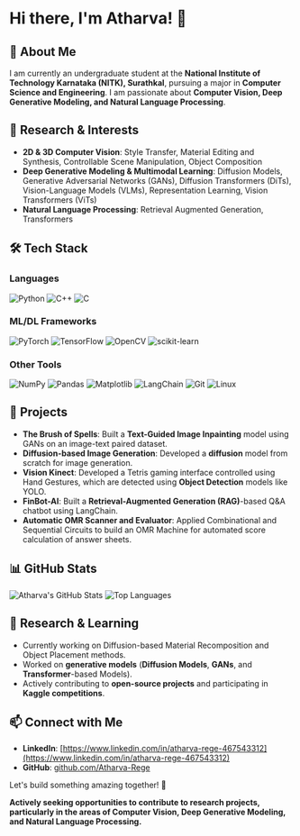 # Hi there, I'm Atharva! 👋

## 🚀 About Me
I am currently an undergraduate student at the **National Institute of Technology Karnataka (NITK), Surathkal**, pursuing a major in **Computer Science and Engineering**. I am passionate about **Computer Vision, Deep Generative Modeling, and Natural Language Processing**.

## 🔬 Research & Interests
- **2D & 3D Computer Vision**: Style Transfer, Material Editing and Synthesis, Controllable Scene Manipulation, Object Composition
- **Deep Generative Modeling & Multimodal Learning**: Diffusion Models, Generative Adversarial Networks (GANs), Diffusion Transformers (DiTs), Vision-Language Models (VLMs), Representation Learning, Vision Transformers (ViTs)
- **Natural Language Processing**: Retrieval Augmented Generation, Transformers

  
## 🛠️ Tech Stack
### Languages
![Python](https://img.shields.io/badge/Python-3776AB?style=for-the-badge&logo=python&logoColor=white)
![C++](https://img.shields.io/badge/C++-00599C?style=for-the-badge&logo=c%2B%2B&logoColor=white)
![C](https://img.shields.io/badge/C-00599C?style=for-the-badge&logo=c&logoColor=white)

### ML/DL Frameworks
![PyTorch](https://img.shields.io/badge/PyTorch-EE4C2C?style=for-the-badge&logo=pytorch&logoColor=white)
![TensorFlow](https://img.shields.io/badge/TensorFlow-FF6F00?style=for-the-badge&logo=tensorflow&logoColor=white)
![OpenCV](https://img.shields.io/badge/OpenCV-5C3EE8?style=for-the-badge&logo=opencv&logoColor=white)
![scikit-learn](https://img.shields.io/badge/scikit--learn-F7931E?style=for-the-badge&logo=scikitlearn&logoColor=white)

### Other Tools
![NumPy](https://img.shields.io/badge/NumPy-013243?style=for-the-badge&logo=numpy&logoColor=white)
![Pandas](https://img.shields.io/badge/Pandas-150458?style=for-the-badge&logo=pandas&logoColor=white)
![Matplotlib](https://img.shields.io/badge/Matplotlib-11557C?style=for-the-badge&logo=matplotlib&logoColor=white)
![LangChain](https://img.shields.io/badge/LangChain-00599C?style=for-the-badge)
![Git](https://img.shields.io/badge/Git-F05032?style=for-the-badge&logo=git&logoColor=white)
![Linux](https://img.shields.io/badge/Linux-FCC624?style=for-the-badge&logo=linux&logoColor=black)

## 🌟 Projects
- **The Brush of Spells**: Built a **Text-Guided Image Inpainting** model using GANs on an image-text paired dataset.
- **Diffusion-based Image Generation**: Developed a **diffusion** model from scratch for image generation.
- **Vision Kinect**: Developed a Tetris gaming interface controlled using Hand Gestures, which are detected using **Object Detection** models like YOLO.
- **FinBot-AI**: Built a **Retrieval-Augmented Generation (RAG)**-based Q&A chatbot using LangChain.
- **Automatic OMR Scanner and Evaluator**: Applied Combinational and Sequential Circuits to build an OMR Machine for automated score calculation of answer sheets.


## 📊 GitHub Stats
![Atharva's GitHub Stats](https://github-readme-stats.vercel.app/api?username=Atharva-Rege&show_icons=true&theme=radical&t=12345)
![Top Languages](https://github-readme-stats.vercel.app/api/top-langs/?username=Atharva-Rege&layout=compact&theme=radical&t=12345)

## 📜 Research & Learning
- Currently working on Diffusion-based Material Recomposition and Object Placement methods.
- Worked on **generative models**  (**Diffusion Models**, **GANs**, and **Transformer**-based Models).
- Actively contributing to **open-source projects** and participating in **Kaggle competitions**.

## 📫 Connect with Me
- **LinkedIn**: [https://www.linkedin.com/in/atharva-rege-467543312](https://www.linkedin.com/in/atharva-rege-467543312)
- **GitHub**: [github.com/Atharva-Rege](github.com/Atharva-Rege)

Let's build something amazing together! 🚀


**Actively seeking opportunities to contribute to research projects, particularly in the areas of Computer Vision, Deep Generative Modeling, and Natural Language Processing.**


